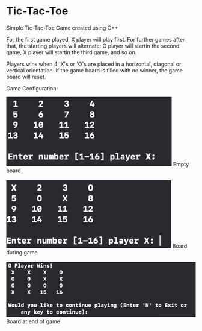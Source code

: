 # Tic-Tac-Toe
Simple Tic-Tac-Toe Game created using C++ 


For the first game played, X player will play first. For further games after that, the starting players will alternate: O player will startin the second game, X player will startin the third game, and so on.

Players wins when 4 'X's or 'O's are placed in a horizontal, diagonal or vertical orientation. 
If the game board is filled with no winner, the game board will reset.

Game Configuration: 


<img src="images/gameboard1.png"> 
Empty board 
<br> <br> 


<img src="images/gameboard2.png"> 
Board during game 
<br> <br> 

<img src="images/gameboard3.png"> 
Board at end of game
<br> <br> 
